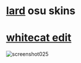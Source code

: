 # [lard](https://osu.ppy.sh/users/17711382) osu skins


# [whitecat edit](https://mega.nz/folder/OiICjRgQ#_FmBjch9yePmpFvZr7PulQ)
![screenshot025](https://user-images.githubusercontent.com/128342135/226714877-aab5a54d-8261-43b1-a8e5-a722310431c1.jpg)
